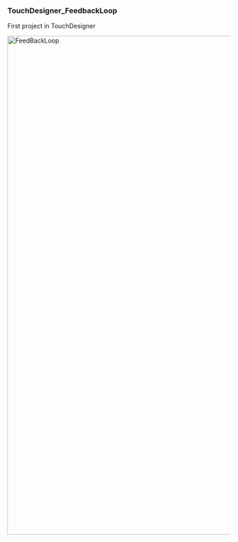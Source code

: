 ### TouchDesigner_FeedbackLoop
First project in TouchDesigner

<img width="1125" alt="FeedBackLoop" src="https://github.com/toxicmassk/TouchDesigner_FeedbackLoop/assets/104457665/5990d4da-f7c7-49e6-8817-cfe0b6b94513">
